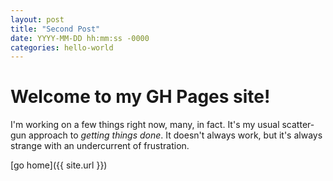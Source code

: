 ```yaml
---
layout: post
title: "Second Post"
date: YYYY-MM-DD hh:mm:ss -0000
categories: hello-world
---
```


# Welcome to my GH Pages site!

I'm working on a few things right now, many, in fact.
It's my usual scatter-gun approach to *getting things done*.
It doesn't always work, but it's always strange with an
undercurrent of frustration.

[go home]({{ site.url }})
